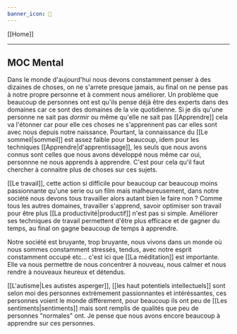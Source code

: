 ```yaml
---
banner_icon: 🧠
---
```


[[Home]]

---

## MOC Mental

Dans le monde d'aujourd'hui nous devons constamment penser à des dizaines de choses, on ne s'arrete presque jamais, au final on ne pense pas à notre propre personne et à comment nous améliorer. Un problème que beaucoup de personnes ont est qu'ils pense déjà être des experts dans des domaines car ce sont des domaines de la vie quotidienne. Si je dis qu'une personne ne sait pas *dormir* ou même qu'elle ne sait pas [[Apprendre]] cela va l'étonner car pour elle ces choses ne s'apprennent pas car elles sont avec nous depuis notre naissance. Pourtant, la connaissance du [[Le sommeil|sommeil]] est assez faible pour beaucoup, idem pour les techniques [[Apprendre|d'apprentissage]], les seuls que nous avons connus sont celles que nous avons développé nous même car oui, personnne ne nous apprends à apprendre. C'est pour cela qu'il faut chercher à connaitre plus de choses sur ces sujets.

[[Le travail]], cette action si difficile pour beaucoup car beaucoup moins passionnante qu'une serie ou un film mais malheureusement, dans notre société nous devons tous travailler alors autant bien le faire non ? Comme tous les autres domaines, travailler s'apprend, savoir optimiser son travail pour être plus [[La productivité|productif]] n'est pas si simple. Améliorer ses techniques de travail permettent d'être plus efficace et de gagner du temps, au final on gagne beaucoup de temps à apprendre.

Notre société est bruyante, trop bruyante, nous vivons dans un monde où nous sommes constamment stressés, tendus, avec notre esprit constamment occupé etc... c'est ici que [[La méditation]] est importante. Elle va nous permettre de nous concentrer à nouveau, nous calmer et nous rendre à nouveaux heureux et détendus.

[[L'autisme|Les autistes asperger]], [[les haut potentiels intellectuels]] sont selon moi des personnes extrèmement passionnantes et intéréssantes, ces personnes voient le monde différement, pour beaucoup ils ont peu de [[Les sentiments|sentiments]] mais sont remplis de qualités que peu de personnes "normales" ont. Je pense que nous avons encore beaucoup à apprendre sur ces personnes.